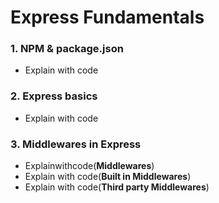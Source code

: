 # Express Fundamentals
### 1. NPM & package.json
- Explain with code
###  2. Express basics
- Explain with code
### 3. Middlewares in Express
- Explainwithcode(**Middlewares**)
- Explain with code(**Built in Middlewares**)
- Explain with code(**Third party Middlewares**)
